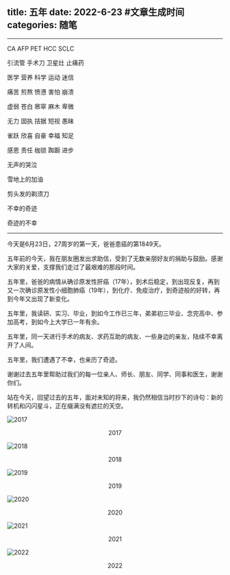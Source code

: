 title: 五年
date: 2022-6-23  #文章生成时间
categories: 随笔
---

---

CA AFP PET HCC SCLC

引流管 手术刀 卫星灶 止痛药

医学 营养 科学 运动 迷信

痛苦 煎熬 愤懑 害怕 崩溃

虚弱 苍白 窸窣 麻木 卑微 

无力 固执 拮据 短视 愚昧

雀跃 欣喜 自豪 幸福 知足

感恩 责任 枷锁 踟蹰 进步

无声的哭泣

雪地上的加油

剪头发的剃须刀

不幸的奇迹

奇迹的不幸

---

今天是6月23日，27周岁的第一天，爸爸患癌的第1849天。

五年前的今天，我在朋友圈发出求助信，受到了无数亲朋好友的捐助与鼓励。感谢大家的关爱，支撑我们走过了最艰难的那段时间。

五年里，爸爸的病情从确诊原发性肝癌（17年），到术后稳定，到出现反复，再到又一次确诊原发性小细胞肺癌（19年），到化疗、免疫治疗，到奇迹般的好转，再到今年又出现了新变化。

五年里，我读研、实习、毕业，到如今工作已三年，弟弟初三毕业、念完高中、参加高考，到如今上大学已一年有余。

五年里，同一天进行手术的病友、求药互助的病友、一些身边的亲友，陆续不幸离开了人间。

五年里，我们遭遇了不幸，也亲历了奇迹。

谢谢过去五年里帮助过我们的每一位亲人、师长、朋友、同学、同事和医生，谢谢你们。

站在今天，回望过去的五年，面对未知的将来，我仍然相信当时抄下的诗句：新的转机和闪闪星斗，正在缀满没有遮拦的天空。

![2017](https://blogcdn-1252201667.cos.ap-hongkong.myqcloud.com/2017.jpg)
<center>2017</center>

![2018](https://blogcdn-1252201667.cos.ap-hongkong.myqcloud.com/2018.jpg)
<center>2018</center>

![2019](https://blogcdn-1252201667.cos.ap-hongkong.myqcloud.com/2019.jpg)
<center>2019</center>

![2020](https://blogcdn-1252201667.cos.ap-hongkong.myqcloud.com/2020.jpg)
<center>2020</center>

![2021](https://blogcdn-1252201667.cos.ap-hongkong.myqcloud.com/2021.jpg)
<center>2021</center>

![2022](https://blogcdn-1252201667.cos.ap-hongkong.myqcloud.com/2022.jpg)
<center>2022</center>

